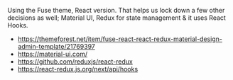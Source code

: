 Using the Fuse theme, React version. That helps us lock down a few other decisions as well; Material UI, Redux for state management & it uses React Hooks.

 - https://themeforest.net/item/fuse-react-react-redux-material-design-admin-template/21769397
 - https://material-ui.com/
 - https://github.com/reduxjs/react-redux
 - https://react-redux.js.org/next/api/hooks
